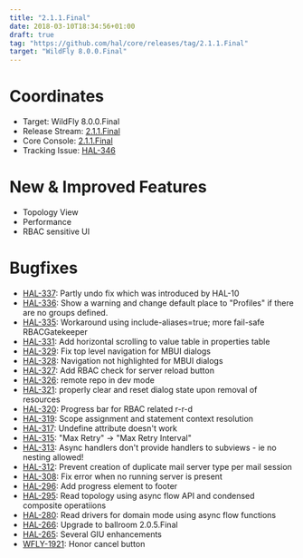 ```yaml
---
title: "2.1.1.Final"
date: 2018-03-10T18:34:56+01:00
draft: true
tag: "https://github.com/hal/core/releases/tag/2.1.1.Final"
target: "WildFly 8.0.0.Final"
---
```

# Coordinates

- Target: WildFly 8.0.0.Final
- Release Stream: [2.1.1.Final](https://github.com/hal/release-stream/releases/tag/2.1.1.Final) 
- Core Console: [2.1.1.Final](https://github.com/hal/core/releases/tag/2.1.1.Final)
- Tracking Issue: [HAL-346](https://issues.jboss.org/browse/HAL-346)

# New & Improved Features

- Topology View
- Performance
- RBAC sensitive UI

# Bugfixes

- [HAL-337](https://issues.jboss.org/browse/HAL-337): Partly undo fix which was introduced by HAL-10
- [HAL-336](https://issues.jboss.org/browse/HAL-336): Show a warning and change default place to "Profiles" if there are no groups defined.
- [HAL-335](https://issues.jboss.org/browse/HAL-335): Workaround using include-aliases=true; more fail-safe RBACGatekeeper
- [HAL-331](https://issues.jboss.org/browse/HAL-331): Add horizontal scrolling to value table in properties table
- [HAL-329](https://issues.jboss.org/browse/HAL-329): Fix top level navigation for MBUI dialogs
- [HAL-328](https://issues.jboss.org/browse/HAL-328): Navigation not highlighted for MBUI dialogs
- [HAL-327](https://issues.jboss.org/browse/HAL-327): Add RBAC check for server reload button
- [HAL-326](https://issues.jboss.org/browse/HAL-326): remote repo in dev mode
- [HAL-321](https://issues.jboss.org/browse/HAL-321): properly clear and reset dialog state upon removal of resources
- [HAL-320](https://issues.jboss.org/browse/HAL-320): Progress bar for RBAC related r-r-d
- [HAL-319](https://issues.jboss.org/browse/HAL-319): Scope assignment and statement context resolution
- [HAL-317](https://issues.jboss.org/browse/HAL-317): Undefine attribute doesn't work
- [HAL-315](https://issues.jboss.org/browse/HAL-315): "Max Retry" -> "Max Retry Interval"
- [HAL-313](https://issues.jboss.org/browse/HAL-313): Async handlers don't provide handlers to subviews - ie no nesting allowed!
- [HAL-312](https://issues.jboss.org/browse/HAL-312): Prevent creation of duplicate mail server type per mail session
- [HAL-308](https://issues.jboss.org/browse/HAL-308): Fix error when no running server is present
- [HAL-296](https://issues.jboss.org/browse/HAL-296): Add progress element to footer
- [HAL-295](https://issues.jboss.org/browse/HAL-295): Read topology using async flow API and condensed composite operatiions
- [HAL-280](https://issues.jboss.org/browse/HAL-280): Read drivers for domain mode using async flow functions
- [HAL-266](https://issues.jboss.org/browse/HAL--26): Upgrade to ballroom 2.0.5.Final
- [HAL-265](https://issues.jboss.org/browse/HAL-265): Several GIU enhancements
- [WFLY-1921](https://issues.jboss.org/browse/WFLY-1921): Honor cancel button
